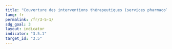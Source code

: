 ```yaml
---
title: "Couverture des interventions thérapeutiques (services pharmacologiques, psychosociaux, services de désintoxication et de postcure) pour les troubles liés à la toxicomanie"
lang: fr
permalink: /fr/3-5-1/
sdg_goal: 3
layout: indicator
indicator: "3.5.1"
target_id: "3.5"
---
```


